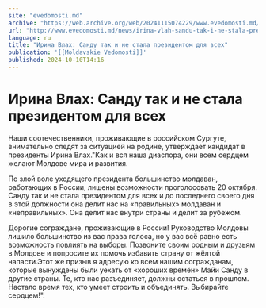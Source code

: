 ```yaml
---
site: "evedomosti.md"
archive: "https://web.archive.org/web/20241115074229/www.evedomosti.md/news/irina-vlah-sandu-tak-i-ne-stala-prezidentom-dlya-vseh"
url: "http://www.evedomosti.md/news/irina-vlah-sandu-tak-i-ne-stala-prezidentom-dlya-vseh"
language: ru
title: "Ирина Влах: Санду так и не стала президентом для всех"
publication: '[[Moldavskie Vedomosti]]'
published: 2024-10-10T14:16
---
```


# Ирина Влах: Санду так и не стала президентом для всех

Наши соотечественники, проживающие в российском Сургуте, внимательно следят за ситуацией на родине, утверждает кандидат в президенты Ирина Влах."Как и вся наша диаспора, они всем сердцем желают Молдове мира и развития.

По злой воле уходящего президента большинство молдаван, работающих в России, лишены возможности проголосовать 20 октября. Санду так и не стала президентом для всех и до последнего своего дня в этой должности она делит нас на «правильных» молдаван и «неправильных». Она делит нас внутри страны и делит за рубежом.

Дорогие сограждане, проживающие в России! Руководство Молдовы лишило большинство из вас права голоса, но у вас всё равно есть возможность повлиять на выборы. Позвоните своим родным и друзьям в Молдове и попросите их помочь избавить страну от жёлтой напасти.Этот же призыв я адресую ко всем нашим согражданам, которые вынуждены были уехать от «хороших времён» Майи Санду в другие страны. Те, кто нас разъединяет, должны остаться в прошлом. Настало время тех, кто умеет строить и объединять. Выбирайте сердцем!".